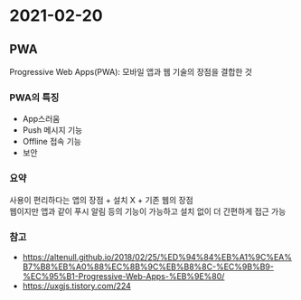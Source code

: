 # 2021-02-20

## PWA

Progressive Web Apps(PWA): 모바일 앱과 웹 기술의 장점을 결합한 것

### PWA의 특징

- App스러움
- Push 메시지 기능
- Offline 접속 기능
- 보안

### 요약

사용이 편리하다는 앱의 장점 + 설치 X + 기존 웹의 장점  
웹이지만 앱과 같이 푸시 알림 등의 기능이 가능하고 설치 없이 더 간편하게 접근 가능

### 참고

- https://altenull.github.io/2018/02/25/%ED%94%84%EB%A1%9C%EA%B7%B8%EB%A0%88%EC%8B%9C%EB%B8%8C-%EC%9B%B9-%EC%95%B1-Progressive-Web-Apps-%EB%9E%80/
- https://uxgjs.tistory.com/224